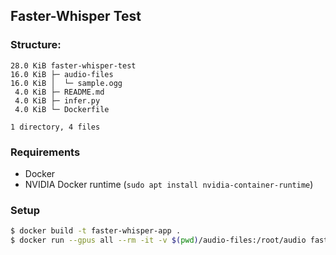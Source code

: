 ## Faster-Whisper Test

### Structure:

```
28.0 KiB faster-whisper-test
16.0 KiB ├─ audio-files
16.0 KiB │  └─ sample.ogg
 4.0 KiB ├─ README.md
 4.0 KiB ├─ infer.py
 4.0 KiB └─ Dockerfile

1 directory, 4 files
```

### Requirements

- Docker
- NVIDIA Docker runtime (`sudo apt install nvidia-container-runtime`)

### Setup

```bash
$ docker build -t faster-whisper-app .
$ docker run --gpus all --rm -it -v $(pwd)/audio-files:/root/audio faster-whisper-app python3 infer.py /root/audio/sample.ogg
```
